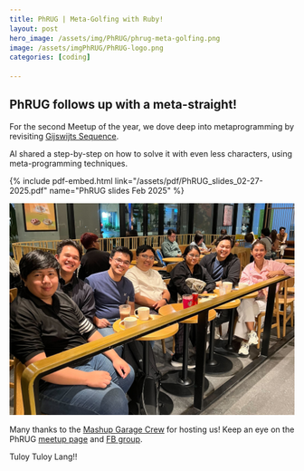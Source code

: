 ```yaml
---
title: PhRUG | Meta-Golfing with Ruby!
layout: post
hero_image: /assets/img/PhRUG/phrug-meta-golfing.png
image: /assets/imgPhRUG/PhRUG-logo.png
categories: [coding]

---
```


## PhRUG follows up with a meta-straight!

For the second Meetup of the year, we dove deep into metaprogramming by revisiting [Gijswijts Sequence](https://code.golf/gijswijts-sequence#ruby).  

Al shared a step-by-step on how to solve it with even less characters, using meta-programming techniques.

{% include pdf-embed.html link="/assets/pdf/PhRUG_slides_02-27-2025.pdf" name="PhRUG slides Feb 2025" %}

![ThePhRUG Meetup Crew!](/assets/img/PhRUG/meta-golfing-with-ruby-attendees.jpg)

Many thanks to the [Mashup Garage Crew](https://www.mashupgarage.com/) for hosting us! Keep an eye on the PhRUG [meetup page](https://www.meetup.com/ruby-phil) and [FB group](https://www.facebook.com/phrug).

Tuloy Tuloy Lang!!
